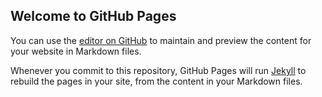 ## Welcome to GitHub Pages

You can use the [editor on GitHub](https://github.com/LevantiSports/LevantiSportsHD/edit/master/README.md) to maintain and preview the content for your website in Markdown files.

Whenever you commit to this repository, GitHub Pages will run [Jekyll](https://jekyllrb.com/) to rebuild the pages in your site, from the content in your Markdown files.
